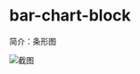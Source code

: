 # bar-chart-block

简介：条形图

![截图](https://img.alicdn.com/tfs/TB1LgufnQCWBuNjy0FaXXXUlXXa-1960-908.png)
